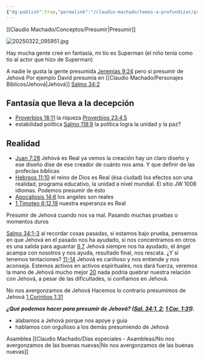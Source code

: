 ```yaml
---
{"dg-publish":true,"permalink":"/claudio-machado/temas-a-profundizar/presuma-de-jehova/"}
---
```


[[Claudio Machado/Conceptos/Presumir\|Presumir]]

![20250322_095951.jpg](/img/user/Personal/Im%C3%A1genes/20250322_095951.jpg) 

Hay mucha gente creé en fantasía, mi tío es Superman (el niño tenía como tío al actor que hizo de Superman) 

A nadie le gusta la gente presumida 
[Jeremías 9:24](https://wol.jw.org/es/wol/b/r4/lp-s/nwtsty/24/9#v=24:9:24) pero si presumir de Jehová Por ejemplo David presumía en [[Claudio Machado/Personajes Bíblicos/Jehová\|Jehová]] [Salmo 34:2](https://wol.jw.org/es/wol/b/r4/lp-s/nwtsty/19/34#v=19:34:2) 


## Fantasía que lleva a la decepción 
- [Proverbios 18:11](https://wol.jw.org/es/wol/b/r4/lp-s/nwtsty/20/18#v=20:18:11) la riqueza [Proverbios 23:4,5](https://wol.jw.org/es/wol/b/r4/lp-s/nwtsty/20/23#v=20:23:4-20:23:5) 
- estabilidad política [Salmo 118:9](https://wol.jw.org/es/wol/b/r4/lp-s/nwtsty/19/118#v=19:118:9) la política logra la unidad y la paz? 

## Realidad 
- [Juan 7:28](https://wol.jw.org/es/wol/b/r4/lp-s/nwtsty/43/7#v=43:7:28) Jehová es Real ya vemos la creación hay un claro diseño y ese diseño dise de ese creador de cuánto nos ama. Y que definir de las profecías bíblicas 
- [Hebreos 11:10](https://wol.jw.org/es/wol/b/r4/lp-s/nwtsty/58/11#v=58:11:10) el reino de Dios es Real (ésa ciudad) los efectos son una realidad, programa educativo, la unidad a nivel mundial. El sitio JW 1008 idiomas. Podemos presumir de ésto 
- [Apocalipsis 14:6](https://wol.jw.org/es/wol/b/r4/lp-s/nwtsty/66/14#v=66:14:6) los angeles son reales 
- [1 Timoteo 6:12](https://wol.jw.org/es/wol/b/r4/lp-s/nwtsty/54/6#v=54:6:12),[19](https://wol.jw.org/es/wol/b/r4/lp-s/nwtsty/54/6#v=54:6:19) nuestra esperanza es Real 


Presumir de Jehová cuando nos va mal. Pasando muchas pruebas o momentos duros 

[Salmo 34:1-3](https://wol.jw.org/es/wol/b/r4/lp-s/nwtsty/19/34#v=19:34:1-19:34:3) al recordar cosas pasadas, si estamos bajo prueba, pensemos en que Jehová en el pasado nos ha ayudado, si nos concentramos en otros es una salida para aguantar 
[6,7](https://wol.jw.org/es/wol/b/r4/lp-s/nwtsty/19/34#v=19:34:6-19:34:7) Jehová siempre nos ha ayudado, el ángel acampa con nosotros y nos ayuda, resultado final, nos rescata.
¿Y si tenemos tentaciones? [11-14](https://wol.jw.org/es/wol/b/r4/lp-s/nwtsty/19/34#v=19:34:11-19:34:14) Jehová es cariñoso y nos entiende y nos aconseja. Estemos activos en activos espirituales, nos dará fuerza, veremos la mano de Jehová mucho mejor [20](https://wol.jw.org/es/wol/b/r4/lp-s/nwtsty/19/34#v=19:34:20) nada podría quebrar nuestra relación con Jehová, a pesar de las dificultades, si confiamos en Jehová.

No nos avergonzamos de Jehová 
Hacemos lo contrario presumimos de Jehová [1 Corintios 1:31](https://wol.jw.org/es/wol/b/r4/lp-s/nwtsty/46/1#v=46:1:31)

***¿Qué podemos hacer para presumir de Jehová? ([Sal. 34:1, 2](https://wol.jw.org/es/wol/b/r4/lp-s/nwtsty/19/34#v=19:34:1-19:34:2); [1 Cor. 1:31](https://wol.jw.org/es/wol/b/r4/lp-s/nwtsty/46/1#v=46:1:31)).***

- alabamos a Jehová porque nos apoye y guia 
- hablamos con orgulloso a los demás presumiendo de Jehová 

Asamblea [[Claudio Machado/Días especiales - Asambleas/No nos avergonzamos de las buenas nuevas\|No nos avergonzamos de las buenas nuevas]]